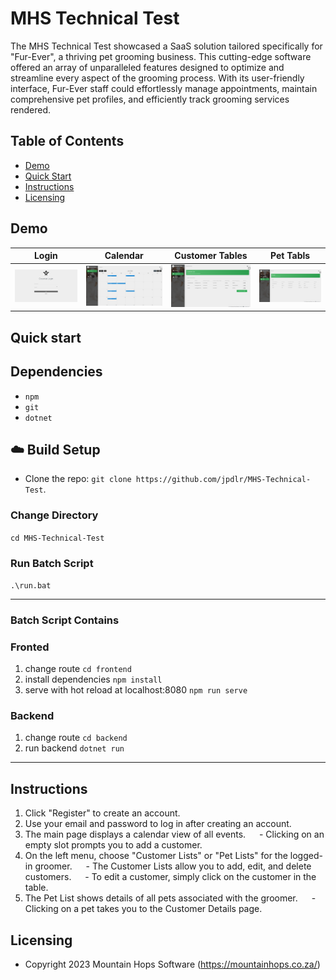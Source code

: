 # MHS Technical Test

The MHS Technical Test showcased a SaaS solution tailored specifically for "Fur-Ever", a thriving pet grooming business. This cutting-edge software offered an array of unparalleled features designed to optimize and streamline every aspect of the grooming process. With its user-friendly interface, Fur-Ever staff could effortlessly manage appointments, maintain comprehensive pet profiles, and efficiently track grooming services rendered.


## Table of Contents

* [Demo](#demo)
* [Quick Start](#quick-start)
* [Instructions](#instructions)
* [Licensing](#licensing)


## Demo

| Login | Calendar | Customer Tables | Pet Tabls |
| --- | --- | --- | --- |
| ![Login page](github/assets/login.png) | ![Calendar Page](github/assets/Calendar.png) | ![Customer Tables page ](github/assets/CustomerTables.png) | ![Pet Tabls Page](github/assets/PetsTable.png) |


## Quick start

## Dependencies
- `npm`
- `git`
- `dotnet`

## :cloud: Build Setup
- Clone the repo: `git clone https://github.com/jpdlr/MHS-Technical-Test`.

### Change Directory
`cd MHS-Technical-Test`

### Run Batch Script
`.\run.bat`

---

### Batch Script Contains
### Fronted
1. change route
`cd frontend`
2. install dependencies
`npm install`
3. serve with hot reload at localhost:8080
`npm run serve`

### Backend
1. change route
`cd backend`
2. run backend
`dotnet run`

---

## Instructions
1. Click "Register" to create an account.
2. Use your email and password to log in after creating an account.
3. The main page displays a calendar view of all events.
&emsp;  - Clicking on an empty slot prompts you to add a customer.
4. On the left menu, choose "Customer Lists" or "Pet Lists" for the logged-in groomer.
&emsp;  - The Customer Lists allow you to add, edit, and delete customers.
&emsp;  - To edit a customer, simply click on the customer in the table.
5. The Pet List shows details of all pets associated with the groomer.
&emsp;  - Clicking on a pet takes you to the Customer Details page.

## Licensing

- Copyright 2023 Mountain Hops Software (https://mountainhops.co.za/)
